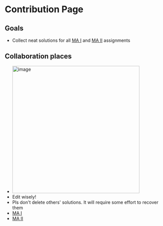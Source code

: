 # Contribution Page

## Goals
* Collect neat solutions for all [MA I](https://drive.google.com/drive/folders/1E7eDMFbUxvii_fAwmKnawBc1z5YYQI8o?usp=sharing) and [MA II](https://drive.google.com/drive/folders/1LxuH-bsj-ewA9MVESP1inlvCcgOUvamc?usp=sharing) assignments

## Collaboration places
* <a href="https://ibb.co/x6TZZZX"><img src="https://i.ibb.co/yqj222d/image.png" alt="image" width=400px></a>
* Edit wisely!
* Pls don't delete others' solutions. It will require some effort to recover them
* [MA I](https://www.mathcha.io/editor/kZ74DHn3TV4FNZIB5PDgqUvwDekuKwzLwQHNrVZr5)
* [MA II](https://www.mathcha.io/editor/z8JN2SMVfGXS9MH7K9y8Js3GE9NeI4W3O6KhNXLLxP)
